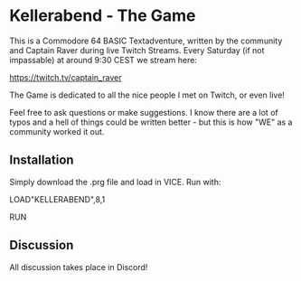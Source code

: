 
# Kellerabend - The Game

This is a Commodore 64 BASIC Textadventure, written by the community and Captain Raver during live Twitch Streams.
Every Saturday (if not impassable) at around 9:30 CEST we stream here: 

https://twitch.tv/captain_raver


The Game is dedicated to all the nice people I met on Twitch, or even live!

Feel free to ask questions or make suggestions. I know there are a lot of typos and a hell of things could be written better - but this is how "WE" as a community worked it out.


## Installation


Simply download the .prg file and load in VICE. 
Run with:

LOAD"KELLERABEND",8,1

RUN

## Discussion

All discussion takes place in Discord!
